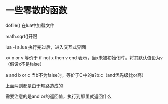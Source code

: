 # 一些零散的函数

dofile() 在lua中加载文件

math.sqrt()开跟

lua -i a.lua 执行完过后，进入交互式界面

x= x or v
等价于 if not x then v end
表示，当x未被初始化时，将其默认值设为v（假设x不是false）

a and b or c
当b不为false时，等价于C中的a?b:c（and优先级比or高）

上面两则都是由于短路造成的

需要注意的是and or的返回值，执行到那里就返回什么

